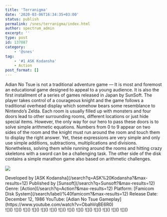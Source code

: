 ```yaml
---
title: 'Terranigma'
date: '2020-03-06T16:34:35+03:00'
status: publish
permalink: /snes/terranigma/index.html
author: spectrum_admin
excerpt: ''
type: post
id: 137887
category:
    - '@snes'
tag:
    - '#1 ASK Kodansha'
    - Action
post_format: []
---
```

Adian No Tsue is not a traditional adventure game — It is most and foremost an educational game designed to appeal to a young audience. It is also the first installment of a series of games released in Japan by SunSoft. The player takes control of a courageous knight and the game follows a traditional overhead display which somehow bears some resemblance to Nintendo’s Zelda. Each room is usually filled up with monsters and four doors lead to other surrounding rooms, different locations or just hide special items. However, the only way for our hero to pass these doors is to solve simple arithmetic equations. Numbers from 0 to 9 appear on two sides of the room and the knight must run around the room and touch them to display the right answer. Yet, these expressions are very simple and only use simple additions, subtractions, multiplications and divisions. Nonetheless, solving them while running around the rooms and hitting crazy skeletons with a sword can be a challenging task. The other side of the disk contains a simple marathon game also based on arithmetic challenges.

![](https://wsrv.nl/?url=https://images.launchbox-app.com/899993d7-0195-405e-865e-5d9b5dfc218d.jpg&output=webp&maxage=1d)

<div class="game-info">Developed by [ASK Kodansha](/search?q=ASK%20Kodansha?&max-results=12)  
Published by [Sunsoft](/search?q=Sunsoft?&max-results=12)  
Genre: [Action](/search?q=Action?&max-results=12)  
Platform: [Famicom Disk System](/search/label/%40famicom?&amp;max-results=12)  
Release Date: December 12, 1986  
YouTube: [Adian No Tsue Gameplay](https://www.youtube.com/watch?v=ObahVqBE6R0)</div><div class="game-media">![]() ![]() ![]() ![]() ![]() ![]() ![]() ![]() ![]() ![]() ![]() ![]() ![]() ![]()</div>

